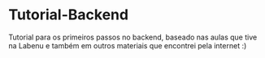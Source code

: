 # Tutorial-Backend

Tutorial para os primeiros passos no backend, baseado nas aulas que tive na Labenu e também em outros materiais que encontrei pela internet :)
